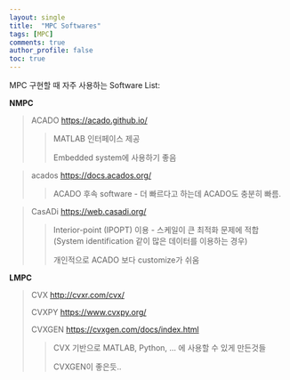 ```yaml
---
layout: single
title:  "MPC Softwares"
tags: [MPC]
comments: true
author_profile: false
toc: true
---
```



MPC 구현할 때 자주 사용하는 Software List:

**NMPC**

> ACADO https://acado.github.io/
>> MATLAB 인터페이스 제공
>> 
>> Embedded system에 사용하기 좋음 

> acados https://docs.acados.org/
>> ACADO 후속 software - 더 빠르다고 하는데 ACADO도 충분히 빠름.

> CasADi https://web.casadi.org/
>> Interior-point (IPOPT) 이용 - 스케일이 큰 최적화 문제에 적합
>> (System identification 같이 많은 데이터를 이용하는 경우)
>>
>> 개인적으로 ACADO 보다 customize가 쉬움

**LMPC**

> CVX http://cvxr.com/cvx/
> 
> CVXPY https://www.cvxpy.org/
>
> CVXGEN https://cvxgen.com/docs/index.html
>
>> CVX 기반으로 MATLAB, Python, ... 에 사용할 수 있게 만든것들
>>
>> CVXGEN이 좋은듯..










